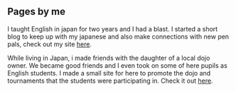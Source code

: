 <H2> Pages by me</H2>

<p>I taught English in japan for two years and I had a blast. I started a short blog to keep up with my japanese and also make connections with new pen pals, check out my site <a href="https://easy-english-4u.com/">here</a>. </p>

<p>While living in Japan, i made friends with the daughter of a local dojo owner. We became good friends and I even took on some of here pupils as English students. I made a small site for here to promote the dojo and tournaments that the students were participating in. Check it out <a href="https://shokenjukusagamiharadojo.wordpress.com/">here</a>.</p>

